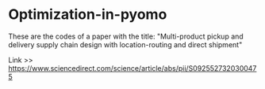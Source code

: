 # Optimization-in-pyomo

These are the codes of a paper with the title: "Multi-product pickup and delivery supply chain design with location-routing and direct shipment"

Link >> https://www.sciencedirect.com/science/article/abs/pii/S0925527320300475
